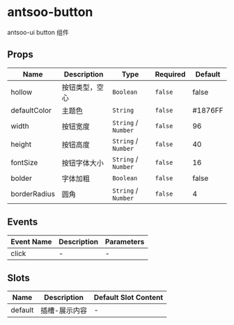 # antsoo-button

antsoo-ui button 组件

## Props

<!-- @vuese:antsoo-button:props:start -->
|Name|Description|Type|Required|Default|
|---|---|---|---|---|
|hollow|按钮类型，空心|`Boolean`|`false`|false|
|defaultColor|主题色|`String`|`false`|#1876FF|
|width|按钮宽度|`String` /  `Number`|`false`|96|
|height|按钮高度|`String` /  `Number`|`false`|40|
|fontSize|按钮字体大小|`String` /  `Number`|`false`|16|
|bolder|字体加粗|`Boolean`|`false`|false|
|borderRadius|圆角|`String` /  `Number`|`false`|4|

<!-- @vuese:antsoo-button:props:end -->


## Events

<!-- @vuese:antsoo-button:events:start -->
|Event Name|Description|Parameters|
|---|---|---|
|click|-|-|

<!-- @vuese:antsoo-button:events:end -->


## Slots

<!-- @vuese:antsoo-button:slots:start -->
|Name|Description|Default Slot Content|
|---|---|---|
|default|插槽-展示内容|-|

<!-- @vuese:antsoo-button:slots:end -->


